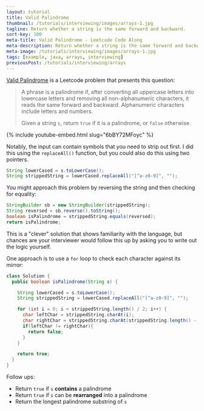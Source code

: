 ```yaml
---
layout: tutorial
title: Valid Palindrome
thumbnail: /tutorials/interviewing/images/arrays-1.jpg
tagline: Return whether a string is the same forward and backward.
sort-key: 100
meta-title: Valid Palindrome - Leetcode Code Along
meta-description: Return whether a string is the same forward and backward.
meta-image: /tutorials/interviewing/images/arrays-1.jpg
tags: [example, java, arrays, interviewing]
previousPost: /tutorials/interviewing/arrays
---
```


[Valid Palindrome](https://leetcode.com/problems/valid-palindrome/) is a Leetcode problem that presents this question:

> A phrase is a palindrome if, after converting all uppercase letters into lowercase letters and removing all non-alphanumeric characters, it reads the same forward and backward. Alphanumeric characters include letters and numbers.
>
> Given a string `s`, return `true` if it is a palindrome, or `false` otherwise.

{% include youtube-embed.html slug="6bBY72MFoyc" %}

Notably, the input can contain symbols that you need to strip out first. I did this using the `replaceAll()` function, but you could also do this using two pointers.

```java
String lowerCased = s.toLowerCase();
String strippedString = lowerCased.replaceAll("[^a-z0-9]", "");
```

You might approach this problem by reversing the string and then checking for equality:

```java
StringBuilder sb = new StringBuilder(strippedString);
String reversed = sb.reverse().toString();
boolean isPalindrome = strippedString.equals(reversed);
return isPalindrome;
```

This is a "clever" solution that shows familiarity with the language, but chances are your interviewer would follow this up by asking you to write out the logic yourself.

One approach is to use a `for` loop to check each character against its mirror:


```java
class Solution {
  public boolean isPalindrome(String s) {

    String lowerCased = s.toLowerCase();
    String strippedString = lowerCased.replaceAll("[^a-z0-9]", "");

    for (int i = 0; i < strippedString.length() / 2; i++) {
      char leftChar = strippedString.charAt(i);
      char rightChar = strippedString.charAt(strippedString.length() - 1 - i);
      if(leftChar != rightChar){
        return false;
      }
    }

    return true;
  }
}
```

Follow ups:

- Return `true` if `s` **contains** a palindrome
- Return `true` if `s` can be **rearranged** into a palindrome
- Return the longest palindrome substring of `s`
